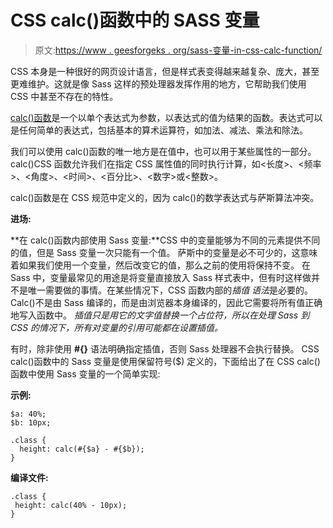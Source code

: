 # CSS calc()函数中的 SASS 变量

> 原文:[https://www . geesforgeks . org/sass-变量-in-css-calc-function/](https://www.geeksforgeeks.org/sass-variable-in-css-calc-function/)

CSS 本身是一种很好的网页设计语言，但是样式表变得越来越复杂、庞大，甚至更难维护。这就是像 Sass 这样的预处理器发挥作用的地方，它帮助我们使用 CSS 中甚至不存在的特性。

[calc()函数](https://www.geeksforgeeks.org/css-calc-function/)是一个以单个表达式为参数，以表达式的值为结果的函数。表达式可以是任何简单的表达式，包括基本的算术运算符，如加法、减法、乘法和除法。

我们可以使用 calc()函数的唯一地方是在值中，也可以用于某些属性的一部分。
calc()CSS 函数允许我们在指定 CSS 属性值的同时执行计算，如<长度>、<频率>、<角度>、<时间>、<百分比>、<数字>或<整数>。

calc()函数是在 CSS 规范中定义的，因为 calc()的数学表达式与萨斯算法冲突。

**进场:**

**在 calc()函数内部使用 Sass 变量:**CSS 中的变量能够为不同的元素提供不同的值，但是 Sass 变量一次只能有一个值。
萨斯中的变量是必不可少的，这意味着如果我们使用一个变量，然后改变它的值，那么之前的使用将保持不变。
在 Sass 中，变量最常见的用途是将变量直接放入 Sass 样式表中，但有时这样做并不是唯一需要做的事情。在某些情况下，CSS 函数内部的*插值* *语法*是必要的。
Calc()不是由 Sass 编译的，而是由浏览器本身编译的，因此它需要将所有值正确地写入函数中。
*插值只是用它的文字值替换一个占位符，所以在处理 Sass 到 CSS 的情况下，所有对变量的引用可能都在设置插值。*

有时，除非使用 **#{}** 语法明确指定插值，否则 Sass 处理器不会执行替换。
CSS calc()函数中的 Sass 变量是使用保留符号($)
定义的，下面给出了在 CSS calc()函数中使用 Sass 变量的一个简单实现:

**示例:**

```
$a: 40%; 
$b: 10px; 

.class { 
  height: calc(#{$a} - #{$b}); 
}
```

**编译文件:**

```
.class {
 height: calc(40% - 10px);
}
```